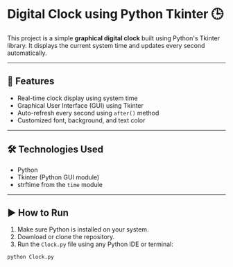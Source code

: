 # Digital Clock using Python Tkinter 🕒

This project is a simple **graphical digital clock** built using Python's Tkinter library. It displays the current system time and updates every second automatically.

---

## 📌 Features
- Real-time clock display using system time
- Graphical User Interface (GUI) using Tkinter
- Auto-refresh every second using `after()` method
- Customized font, background, and text color

---

## 🛠️ Technologies Used
- Python
- Tkinter (Python GUI module)
- strftime from the `time` module

---

## ▶️ How to Run
1. Make sure Python is installed on your system.
2. Download or clone the repository.
3. Run the `Clock.py` file using any Python IDE or terminal:

```bash
python Clock.py
